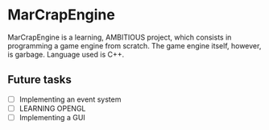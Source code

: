 # MarCrapEngine

MarCrapEngine is a learning, AMBITIOUS project, which consists in programming a game engine from scratch. The game engine itself, however, is garbage. Language used is C++.

## Future tasks

- [ ] Implementing an event system
- [ ] LEARNING OPENGL
- [ ] Implementing a GUI
